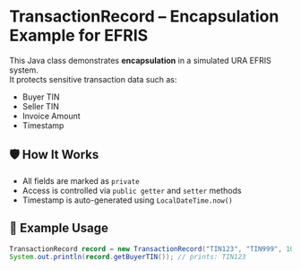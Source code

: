 # TransactionRecord – Encapsulation Example for EFRIS

This Java class demonstrates **encapsulation** in a simulated URA EFRIS system.  
It protects sensitive transaction data such as:

- Buyer TIN
- Seller TIN
- Invoice Amount
- Timestamp

## 🛡️ How It Works

- All fields are marked as `private`
- Access is controlled via `public getter` and `setter` methods
- Timestamp is auto-generated using `LocalDateTime.now()`

## 🧪 Example Usage

```java
TransactionRecord record = new TransactionRecord("TIN123", "TIN999", 105000.0);
System.out.println(record.getBuyerTIN()); // prints: TIN123
